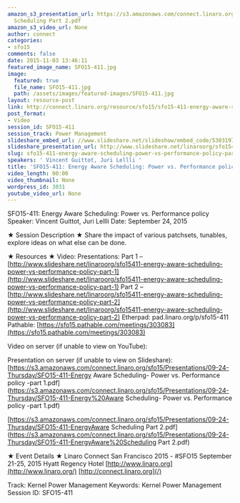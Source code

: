 ```yaml
---
amazon_s3_presentation_url: https://s3.amazonaws.com/connect.linaro.org/sfo15/Presentations/09-24-Thursday/SFO15-411-EnergyAware
  Scheduling Part 2.pdf
amazon_s3_video_url: None
author: connect
categories:
- sfo15
comments: false
date: 2015-11-03 13:46:11
featured_image_name: SFO15-411.jpg
image:
  featured: true
  file_name: SFO15-411.jpg
  path: /assets/images/featured-images/SFO15-411.jpg
layout: resource-post
link: http://connect.linaro.org/resource/sfo15/sfo15-411-energy-aware-scheduling-power-vs-performance-policy-part-2/
post_format:
- Video
session_id: SFO15-411
session_track: Power Management
slideshare_embed_url: //www.slideshare.net/slideshow/embed_code/53031975
slideshare_presentation_url: http://www.slideshare.net/linaroorg/sfo15411-energy-aware-scheduling-power-vs-performance-policy-part-2
slug: sfo15-411-energy-aware-scheduling-power-vs-performance-policy-part-2
speakers: ' Vincent Guittot, Juri Lellli '
title: 'SFO15-411: Energy Aware Scheduling: Power vs. Performance policy - Part 2'
video_length: 00:00
video_thumbnail: None
wordpress_id: 3031
youtube_video_url: None
---
```


SFO15-411: Energy Aware Scheduling: Power vs. Performance policy
Speaker: Vincent Guittot, Juri Lellli
Date: September 24, 2015

★ Session Description ★
Share the impact of various patchsets, tunables, explore ideas on what else can be done.

★ Resources ★
Video:
Presentations:
Part 1 – [http://www.slideshare.net/linaroorg/sfo15411-energy-aware-scheduling-power-vs-performance-policy-part-1](http://www.slideshare.net/linaroorg/sfo15411-energy-aware-scheduling-power-vs-performance-policy-part-1)
Part 2 – [http://www.slideshare.net/linaroorg/sfo15411-energy-aware-scheduling-power-vs-performance-policy-part-2](http://www.slideshare.net/linaroorg/sfo15411-energy-aware-scheduling-power-vs-performance-policy-part-2)
Etherpad: pad.linaro.org/p/sfo15-411
Pathable: [https://sfo15.pathable.com/meetings/303083](https://sfo15.pathable.com/meetings/303083)

Video on server (if unable to view on YouTube):

Presentation on server (if unable to view on Slideshare):
[https://s3.amazonaws.com/connect.linaro.org/sfo15/Presentations/09-24-Thursday/SFO15-411-Energy Aware Scheduling- Power vs. Performance policy -part 1.pdf](https://s3.amazonaws.com/connect.linaro.org/sfo15/Presentations/09-24-Thursday/SFO15-411-Energy%20Aware Scheduling- Power vs. Performance policy -part 1.pdf)

[https://s3.amazonaws.com/connect.linaro.org/sfo15/Presentations/09-24-Thursday/SFO15-411-EnergyAware Scheduling Part 2.pdf](https://s3.amazonaws.com/connect.linaro.org/sfo15/Presentations/09-24-Thursday/SFO15-411-EnergyAware%20Scheduling Part 2.pdf)

★ Event Details ★
Linaro Connect San Francisco 2015 - #SFO15
September 21-25, 2015
Hyatt Regency Hotel
[http://www.linaro.org](http://www.linaro.org/)
[http://connect.linaro.org](/)

Track: Kernel Power Management
Keywords: Kernel Power Management
Session ID: SFO15-411